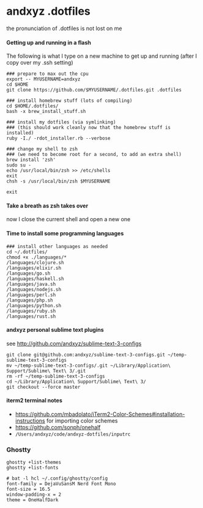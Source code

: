 
# andxyz .dotfiles

the pronunciation of .dotfiles is not lost on me

#### Getting up and running in a flash

The following is what I type on a new machine to get up and running (after I copy over my .ssh setting)

```shell
### prepare to max out the cpu
export -- MYUSERNAME=andxyz
cd $HOME
git clone https://github.com/$MYUSERNAME/.dotfiles.git .dotfiles

### install homebrew stuff (lots of compiling)
cd $HOME/.dotfiles/
bash -x brew_install_stuff.sh

### install my dotfiles (via symlinking)
### (this should work cleanly now that the homebrew stuff is installed)
ruby -I./ -rdot_installer.rb --verbose

### change my shell to zsh
### (we need to become root for a second, to add an extra shell)
brew install 'zsh'
sudo su -
echo /usr/local/bin/zsh >> /etc/shells
exit
chsh -s /usr/local/bin/zsh $MYUSERNAME

exit
```

#### Take a breath as zsh takes over

now I close the current shell and open a new one

#### Time to install some programming languages

```shell
### install other languages as needed
cd ~/.dotfiles/
chmod +x ./languages/*
/languages/clojure.sh
/languages/elixir.sh
/languages/go.sh
/languages/haskell.sh
/languages/java.sh
/languages/nodejs.sh
/languages/perl.sh
/languages/php.sh
/languages/python.sh
/languages/ruby.sh
/languages/rust.sh
```

#### andxyz personal sublime text plugins

see http://github.com/andxyz/sublime-text-3-configs

```
git clone git@github.com:andxyz/sublime-text-3-configs.git ~/temp-sublime-text-3-configs
mv ~/temp-sublime-text-3-configs/.git ~/Library/Application\ Support/Sublime\ Text\ 3/.git
rm -rf ~/temp-sublime-text-3-configs
cd ~/Library/Application\ Support/Sublime\ Text\ 3/
git checkout --force master
```

#### iterm2 terminal notes

- https://github.com/mbadolato/iTerm2-Color-Schemes#installation-instructions for importing color schemes
- https://github.com/sonph/onehalf
- `/Users/andxyz/code/andxyz-dotfiles/inputrc`

### Ghostty

```shell
ghostty +list-themes
ghostty +list-fonts

# bat -l hcl ~/.config/ghostty/config
font-family = DejaVuSansM Nerd Font Mono
font-size = 16.5
window-padding-x = 2
theme = OneHalfDark
```
